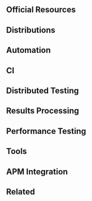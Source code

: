 ## Official Resources


## Distributions


## Automation


## CI


## Distributed Testing


## Results Processing


## Performance Testing


## Tools


## APM Integration


## Related

